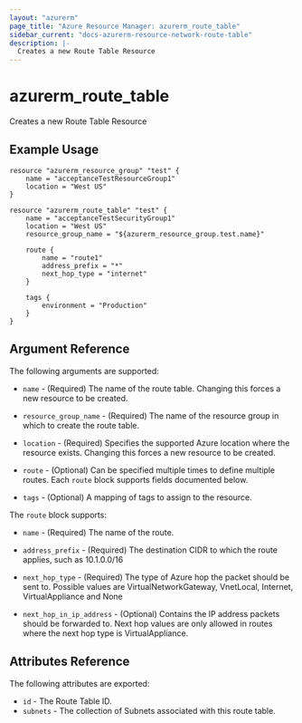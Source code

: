 ```yaml
---
layout: "azurerm"
page_title: "Azure Resource Manager: azurerm_route_table"
sidebar_current: "docs-azurerm-resource-network-route-table"
description: |-
  Creates a new Route Table Resource
---
```


# azurerm\_route\_table

Creates a new Route Table Resource

## Example Usage

```
resource "azurerm_resource_group" "test" {
    name = "acceptanceTestResourceGroup1"
    location = "West US"
}

resource "azurerm_route_table" "test" {
    name = "acceptanceTestSecurityGroup1"
    location = "West US"
    resource_group_name = "${azurerm_resource_group.test.name}"

    route {
    	name = "route1"
    	address_prefix = "*"
    	next_hop_type = "internet"
    }
    
    tags {
        environment = "Production"
    }
}
```

## Argument Reference

The following arguments are supported:

* `name` - (Required) The name of the route table. Changing this forces a
    new resource to be created.

* `resource_group_name` - (Required) The name of the resource group in which to
    create the route table.
    
* `location` - (Required) Specifies the supported Azure location where the resource exists. Changing this forces a new resource to be created.

* `route` - (Optional) Can be specified multiple times to define multiple
                                   routes. Each `route` block supports fields documented below.

* `tags` - (Optional) A mapping of tags to assign to the resource. 

The `route` block supports:

* `name` - (Required) The name of the route. 

* `address_prefix` - (Required) The destination CIDR to which the route applies, such as 10.1.0.0/16

* `next_hop_type` - (Required) The type of Azure hop the packet should be sent to.
                               Possible values are VirtualNetworkGateway, VnetLocal, Internet, VirtualAppliance and None

* `next_hop_in_ip_address` - (Optional) Contains the IP address packets should be forwarded to. Next hop values are only allowed in routes where the next hop type is VirtualAppliance.

## Attributes Reference

The following attributes are exported:

* `id` - The Route Table ID.
* `subnets` - The collection of Subnets associated with this route table.
